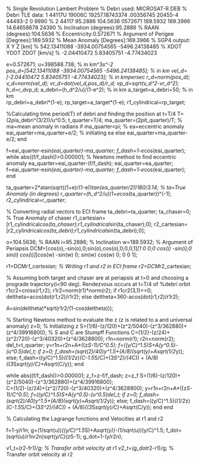 % Single Revolution Lambert Problem
% Debri used: MICROSAT-R DEB 
% Debri TLE data: 1 44117U 19006C   19257.18743374  .00356745  20455-4  44493-2 0  9990
%                 2 44117  95.2886 104.5636 0572671 189.5932 169.3966 14.64658678 24390
% Inclination (degrees):95.2886
% RAAN (degrees):104.5636
% Eccentricity:0.572671
% Argument of Perigee [Degrees]:189.5932
% Mean Anomaly [Degrees]:169.3966
% SGP4 output:  X                Y                Z     [km]
%            542.13411088    -3934.00754565    -5496.24138485 
%             XDOT             YDOT             ZDOT    [km/s]
%            -2.04410472        5.83405751       -4.77434023

e=0.572671;
u=398588.738;                                                % in km^3*s^-2                
pos_d=[542.13411088 -3934.00754565 -5496.24138485];          % in km
vel_d=[-2.04410472 5.83405751 -4.77434023];                  % in kmpersec
r_d=norm(pos_d);
v_d=norm(vel_d);
vr_d=dot(vel_d,pos_d)/r_d;
vp_d=sqrt(v_d^2-vr_d^2);
h_d=r_d*vp_d;
a_debri=(h_d^2/u)/(1-e^2);                                    % in km
a_target=a_debri+50;                                          % in km  
rp_debri=a_debri*(1-e);
rp_target=a_target*(1-e);
r1_cylindrical=rp_target;

%Calculating time period(T) of debri and finding the position at t=T/4
T=(2*pi*a_debri^(3/2))/u^0.5;
t_quarter=T/4;
ma_quarter=(2*pi*t_quarter)/T;                     % ma=mean anomaly in radians
if ma_quarter<pi;                                  % ea=eccentric anomaly     
    eai_quarter=ma_quarter+e/2;                    % initiating ea
else
    eai_quarter=ma_quarter-e/2;
end
       
f=eai_quarter-e*sin(eai_quarter)-ma_quarter;
f_dash=1-e*cos(eai_quarter);
while abs((f/f_dash))>0.000001;                         % Newtons method to find eccentric anomaly 
    ea_quarter=eai_quarter-(f/f_dash);
    eai_quarter=ea_quarter;
    f=eai_quarter-e*sin(eai_quarter)-ma_quarter;
    f_dash=1-e*cos(eai_quarter); 
end

ta_quarter=2*atan(sqrt((1+e)/(1-e))*tan(ea_quarter/2))*180/3.14;    % ta=True Anomaly (in degrees) 
r_quarter=(h_d^2/u)*(1+e*cos(ta_quarter))^(-1);
r2_cylindrical=r_quarter;

% Converting radial vectors to ECI frame
ta_debri=ta_quarter;
ta_chaser=0;                                             % True Anomaly of chaser
r1_cartesian=[r1_cylindrical*cos(ta_chaser);r1_cylindrical*sin(ta_chaser);0];
r2_cartesian=[r2_cylindrical*cos(ta_debri);r1_cylindrical*sin(ta_debri);0];

o=104.5636;                                             % RAAN
i=95.2886;                                              % Inclination
w=189.5932;                                             % Argument of Periapsis
DCM=[cos(o),-sin(o),0;sin(o),cos(o),0;0,0,1]*[1 0 0;0 cos(i) -sin(i);0 sin(i) cos(i)]*[cos(w) -sin(w) 0; sin(w) cos(w) 0; 0 0 1];

r1=DCM*r1_cartesian;                                    % Writing r1 and r2 in ECI frame
r2=DCM*r2_cartesian;

% Assuming both target and chaser are at periapsis at t=0 and choosing a prograde trajectory(i<90 deg). Rendezvous occurs at t=T/4 of %debri orbit
r1cr2=cross(r1,r2);
r1r2=norm(r1)*norm(r2);
if r1cr2(3,1)>=0;
    deltheta=acos(dot(r1,r2)/r1r2);
else
    deltheta=360-acos(dot(r1,r2)/r1r2);

A=sin(deltheta)*sqrt(r1r2/(1-cos(deltheta)));           

% Starting Newtons method to evaluate the z (z is  related to a and universal anomaly) 
z=0;                                                     % Initializing z
S=(1/6)-(z/120)+(z^2/5040)-(z^3/362880)+(z^4/39916800);  % S and C are Stumpff Functions 
C=(1/2)-(z/24)+(z^2/720)-(z^3/40320)+(z^4/3628800);
r1n=norm(r1);
r2n=norm(r2);
del_t=t_quarter;
y=r1n+r2n+A*((z*S-1)/C^0.5);
f=((y/C)^1.5)*S+A*(y^0.5)-(u^0.5)*del_t;
if z=0;
    f_dash=(sqrt(2)/40)*y^1.5+(A/8)*(sqrt(y)+A*sqrt(1/2*y));
else;
    f_dash=((y/C)^1.5)*((1/2*z)*(C-1.5*S/C)+(3*S^2)/(4*C)) + (A/8)*((3*S*sqrt(y)/C)+A*sqrt(C/y));
end    
    
while abs((f/f_dash))>0.000001;
    z_f=z-f/f_dash;
    z=z_f
    S=(1/6)-(z/120)+(z^2/5040)-(z^3/362880)+(z^4/39916800);   
    C=(1/2)-(z/24)+(z^2/720)-(z^3/40320)+(z^4/3628800);
    y=r1n+r2n+A*((z*S-1)/C^0.5);
    f=((y/C)^1.5)*S+A*(y^0.5)-(u^0.5)*del_t;
    if z=0;
        f_dash=(sqrt(2)/40)*y^1.5+(A/8)*(sqrt(y)+A*sqrt(1/2*y));
    else;
        f_dash=((y/C)^1.5)*((1/2*z)*(C-1.5*S/C)+(3*S^2)/(4*C)) + (A/8)*((3*S*sqrt(y)/C)+A*sqrt(C/y));
    end
end    

% Calculating the Lagrange functions and Velocities at r1 and r2

f=1-y/r1n;
g=(1/sqrt(u))*((y/C)^1.5*S)+A*sqrt(y))-(1/sqrt(u))*(y/C)^1.5;
f_dot=(sqrt(u)/r1n*r2n)*sqrt(y/C)*(z*S-1);
g_dot=1-(y/r2n);

v1_t=(r2-f*r1)/g;                                               % Transfer orbit velocity at r1
v2_t=(g_dot*r2-r1)/g;                                           % Transfer orbit velocity at r2





